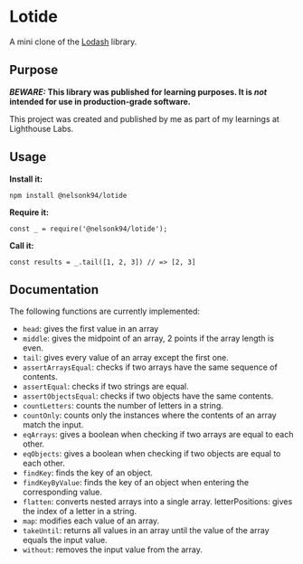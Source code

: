 # Lotide

A mini clone of the [Lodash](https://lodash.com) library.

## Purpose

**_BEWARE:_ This library was published for learning purposes. It is _not_ intended for use in production-grade software.**

This project was created and published by me as part of my learnings at Lighthouse Labs. 

## Usage

**Install it:**

`npm install @nelsonk94/lotide`

**Require it:**

`const _ = require('@nelsonk94/lotide');`

**Call it:**

`const results = _.tail([1, 2, 3]) // => [2, 3]`

## Documentation

The following functions are currently implemented:

* `head`: gives the first value in an array
* `middle`: gives the midpoint of an array, 2 points if the array length is even.
* `tail`: gives every value of an array except the first one.
* `assertArraysEqual`: checks if two arrays have the same sequence of contents.
* `assertEqual`: checks if two strings are equal.
* `assertObjectsEqual`: checks if two objects have the same contents.
* `countLetters`: counts the number of letters in a string.
* `countOnly`: counts only the instances where the contents of an array match the input.
* `eqArrays`: gives a boolean when checking if two arrays are equal to each other.
* `eqObjects`: gives a boolean when checking if two objects are equal to each other.
* `findKey`: finds the key of an object.
* `findKeyByValue`: finds the key of an object when entering the corresponding value.
* `flatten`: converts nested arrays into a single array.
letterPositions: gives the index of a letter in a string.
* `map`: modifies each value of an array.
* `takeUntil`: returns all values in an array until the value of the array equals the input value.
* `without`: removes the input value from the array.